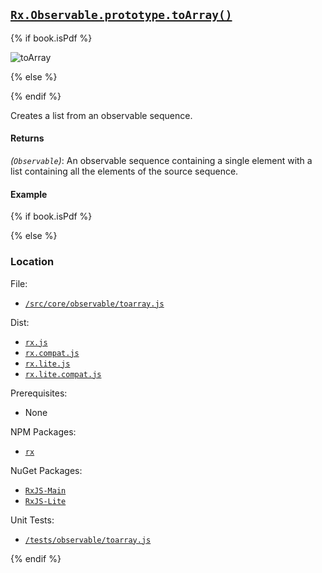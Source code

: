 ## [`Rx.Observable.prototype.toArray()`](https://github.com/Reactive-Extensions/RxJS/blob/master/src/core/linq/observable/toarray.js)

{% if book.isPdf %}

![toArray](http://reactivex.io/documentation/operators/images/toArray.png)

{% else %}



{% endif %}

Creates a list from an observable sequence.

#### Returns
*(`Observable`)*: An observable sequence containing a single element with a list containing all the elements of the source sequence.  

#### Example

[](http://jsbin.com/cobaq/1/embed?js,console)

{% if book.isPdf %}



{% else %}

### Location

File:
- [`/src/core/observable/toarray.js`](https://github.com/Reactive-Extensions/RxJS/blob/master/src/core/linq/observable/toarray.js)

Dist:
- [`rx.js`](https://github.com/Reactive-Extensions/RxJS/blob/master/dist/rx.js)
- [`rx.compat.js`](https://github.com/Reactive-Extensions/RxJS/blob/master/dist/rx.compat.js)
- [`rx.lite.js`](https://github.com/Reactive-Extensions/RxJS/blob/master/rx.lite.js)
- [`rx.lite.compat.js`](https://github.com/Reactive-Extensions/RxJS/blob/master/rx.lite.compat.js)

Prerequisites:
- None

NPM Packages:
- [`rx`](https://www.npmjs.org/package/rx)

NuGet Packages:
- [`RxJS-Main`](http://www.nuget.org/packages/RxJS-Main/)
- [`RxJS-Lite`](http://www.nuget.org/packages/RxJS-Lite/)

Unit Tests:
- [`/tests/observable/toarray.js`](https://github.com/Reactive-Extensions/RxJS/blob/master/tests/observable/toarray.js)

{% endif %}